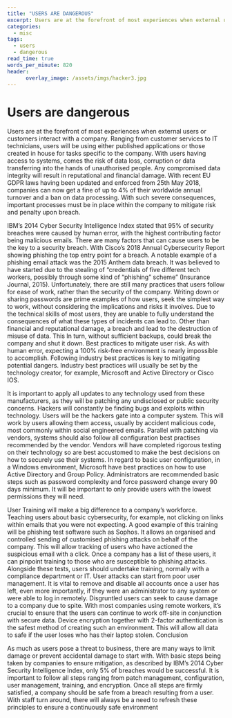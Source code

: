 ```yaml
---
title: "USERS ARE DANGEROUS"
excerpt: Users are at the forefront of most experiences when external users or customers interact with a company...
categories:
  - misc
tags:
  - users
  - dangerous
read_time: true
words_per_minute: 820
header:
      overlay_image: /assets/imgs/hacker3.jpg
---
```


# Users are dangerous

Users are at the forefront of most experiences when external users or customers interact with a company. Ranging from customer services to IT technicians, users will be using either published applications or those created in house for tasks specific to the company. With users having access to systems, comes the risk of data loss, corruption or data transferring into the hands of unauthorised people.<!--more-->
Any compromised data integrity will result in reputational and financial damage. With recent EU GDPR laws having been updated and enforced from  25th May 2018, companies can now get a fine of up to 4% of their worldwide annual turnover and a ban on data processing.  With such severe consequences, important processes must be in place within the company to mitigate risk and penalty upon breach.

IBM’s 2014 Cyber Security Intelligence Index stated that 95% of security breaches were caused by human error, with the highest contributing factor being malicious emails.
There are many factors that can cause users to be the key to a security breach. With Cisco’s 2018 Annual Cybersecurity Report showing phishing the top entry point for a breach. A notable example of a phishing email attack was the 2015 Anthem data breach. It was believed to have started due to the stealing of “credentials of five different tech workers, possibly through some kind of “phishing” scheme” (Insurance Journal, 2015).
Unfortunately, there are still many practices that users follow for ease of work, rather than the security of the company. Writing down or sharing passwords are prime examples of how users, seek the simplest way to work, without considering the implications and risks it involves. Due to the technical skills of most users, they are unable to fully understand the consequences of what these types of incidents can lead to. Other than financial and reputational damage, a breach and lead to the destruction of misuse of data. This In turn, without sufficient backups, could break the company and shut it down.
Best practices to mitigate user risk.
As with human error, expecting a 100% risk-free environment is nearly impossible to accomplish. Following industry best practices is key to mitigating potential dangers. Industry best practices will usually be set by the technology creator, for example, Microsoft and Active Directory or Cisco IOS.

It is important to apply all updates to any technology used from these manufacturers, as they will be patching any undisclosed or public security concerns. Hackers will constantly be finding bugs and exploits within technology. Users will be the hackers gate into a computer system. This will work by users allowing them access, usually by accident malicious code, most commonly within social engineered emails.
Parallel with patching via vendors, systems should also follow all configuration best practises recommended by the vendor. Vendors will have completed rigorous testing on their technology so are best accustomed to make the best decisions on how to securely use their systems. In regard to basic user configuration, in a Windows environment, Microsoft have best practices on how to use Active Directory and Group Policy.  Administrators are recommended basic steps such as password complexity and force password change every 90 days minimum. It will be important to only provide users with the lowest permissions they will need.

User Training will make a big difference to a company’s workforce. Teaching users about basic cybersecurity, for example, not clicking on links within emails that you were not expecting. A good example of this training will be phishing test software such as Sophos. It allows an organised and controlled sending of customised phishing attacks on behalf of the company. This will allow tracking of users who have actioned the suspicious email with a click. Once a company has a list of these users, it can pinpoint training to those who are susceptible to phishing attacks. Alongside these tests, users should undertake training, normally with a compliance department or IT.
User attacks can start from poor user management. It is vital to remove and disable all accounts once a user has left, even more importantly, if they were an administrator to any system or were able to log in remotely. Disgruntled users can seek to cause damage to a company due to spite.
With most companies using remote workers, it’s crucial to ensure that the users can continue to work off-site in conjunction with secure data. Device encryption together with 2-factor authentication is the safest method of creating such an environment. This will allow all data to safe if the user loses who has their laptop stolen.
Conclusion

As much as users pose a threat to business, there are many ways to limit damage or prevent accidental damage to start with. With basic steps being taken by companies to ensure mitigation, as described by IBM’s 2014 Cyber Security Intelligence Index, only 5% of breaches would be successful.
It is important to follow all steps ranging from patch management, configuration, user management, training, and encryption. Once all steps are firmly satisfied, a company should be safe from a breach resulting from a user. With staff turn around, there will always be a need to refresh these principles to ensure a continuously safe environment
